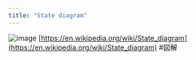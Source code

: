 ```yaml
---
title: "State diagram"
---
```


![image](https://gyazo.com/15a1f5d9f3e94cf315b65418df411e80/thumb/1000)
[https://en.wikipedia.org/wiki/State_diagram](https://en.wikipedia.org/wiki/State_diagram)
#図解